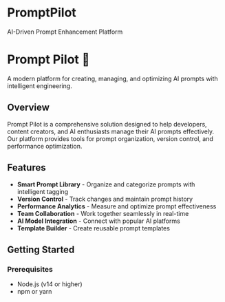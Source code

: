 # PromptPilot
AI-Driven Prompt Enhancement Platform
# Prompt Pilot 🚀

A modern platform for creating, managing, and optimizing AI prompts with intelligent engineering.

## Overview

Prompt Pilot is a comprehensive solution designed to help developers, content creators, and AI enthusiasts manage their AI prompts effectively. Our platform provides tools for prompt organization, version control, and performance optimization.

## Features

- **Smart Prompt Library** - Organize and categorize prompts with intelligent tagging
- **Version Control** - Track changes and maintain prompt history
- **Performance Analytics** - Measure and optimize prompt effectiveness
- **Team Collaboration** - Work together seamlessly in real-time
- **AI Model Integration** - Connect with popular AI platforms
- **Template Builder** - Create reusable prompt templates

## Getting Started

### Prerequisites

- Node.js (v14 or higher)
- npm or yarn

